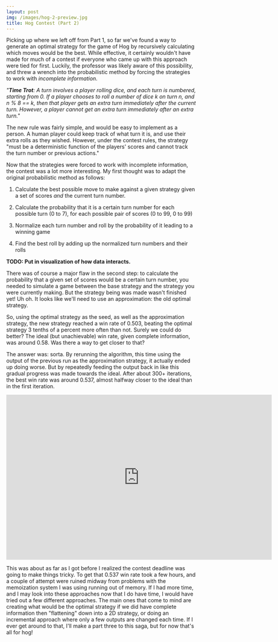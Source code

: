 ```yaml
---
layout: post
img: /images/hog-2-preview.jpg
title: Hog Contest (Part 2)
---
```


Picking up where we left off from Part 1, so far we've found a way to generate an optimal strategy
for the game of Hog by recursively calculating which moves would be the best. While effective, it certainly
wouldn't have made for much of a contest if everyone who came up with this approach were tied for first.
Luckily, the professor was likely aware of this possibility, and threw a wrench into the probabilistic
method by forcing the strategies to work with *incomplete information.*

*"**Time Trot**: A turn involves a player rolling dice, and each turn is numbered, starting from 0. If a player
chooses to roll a number of dice k on turn n, and n % 8 == k, then that player gets an extra turn immediately
after the current turn. However, a player cannot get an extra turn immediately after an extra turn."*

The new rule was fairly simple, and would be easy to implement as a person. A human player could keep track of
what turn it is, and use their extra rolls as they wished. However, under the contest rules, the strategy
"must be a deterministic function of the players' scores and cannot track the turn number or previous actions."

Now that the strategies were forced to work with incomplete information, the contest was a lot more interesting.
My first thought was to adapt the original probabilistic method as follows:

1. Calculate the best possible move to make against a given strategy given a set of scores *and* the current turn number.

2. Calculate the probability that it is a certain turn number for each possible turn (0 to 7), for each possible pair of scores
(0 to 99, 0 to 99)

3. Normalize each turn number and roll by the probability of it leading to a winning game

4. Find the best roll by adding up the normalized turn numbers and their rolls

**TODO: Put in visualization of how data interacts.**

There was of course a major flaw in the second step: to calculate the probability that a given set of scores would be a certain
turn number, you needed to simulate a game between the base strategy and the strategy you were currently making. But the strategy
being was made wasn't finished yet! Uh oh. It looks like we'll need to use an approximation: the old optimal strategy.

So, using the optimal strategy as the seed, as well as the approximation strategy, the new strategy reached a win rate of
0.503, beating the optimal strategy 3 tenths of a percent more often than not. Surely we could do better? The ideal (but unachievable)
win rate, given complete information, was around 0.58. Was there a way to get closer to that?

The answer was: sorta. By rerunning the algorithm, this time using the output of the previous run as the approximation strategy, it
actually ended up doing worse. But by repeatedly feeding the output back in like this gradual progress was made towards the ideal.
After about 300+ iterations, the best win rate was around 0.537, almost halfway closer to the ideal than in the first iteration.

<iframe width="704" height="438" seamless frameborder="0" scrolling="no"
  src="https://docs.google.com/spreadsheets/d/e/2PACX-1vSHv20ef9STEktZIhsttsDrPg-5DBtHDcbIfyTbquh56xGqkVaOt5ZdGMhRZ5rx_AA16l3rpf198zzZ/pubchart?oid=1161975059&amp;format=interactive">
  </iframe>

This was about as far as I got before I realized the contest deadline was going to make things tricky. To get that 0.537 win rate took a few
hours, and a couple of attempt were ruined midway from problems with the memoization system I was using running out of memory. If I had more time,
and I may look into these approaches now that I do have time, I would have tried out a few different approaches. The main ones that come to mind are
creating what would be the optimal strategy if we did have complete information then "flattening" down into a 2D strategy, or doing an incremental
approach where only a few outputs are changed each time. If I ever get around to that, I'll make a part three to this saga, but for now that's all for hog!
